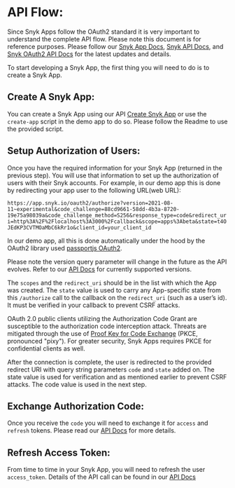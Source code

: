 # API Flow:


Since Snyk Apps follow the OAuth2 standard it is very important to understand the complete API flow. Please note this document is for reference purposes. Please follow our [Snyk App Docs](https://app.gitbook.com/@snyk/s/user-docs/features/integrations/snyk-apps/introduction-to-snyk-apps), [Snyk API Docs](https://apidocs.snyk.io/?version=2022-03-11%7Eexperimental#post-/orgs/-org_id-/apps), and [Snyk OAuth2 API Docs](https://snykoauth2.docs.apiary.io/#reference/apps/token-exchange-&-refresh) for the latest updates and details. 

To start developing a Snyk App, the first thing you will need to do is to create a Snyk App.

## Create A Snyk App:


You can create a Snyk App using our API [Create Snyk App](https://apidocs.snyk.io/?version=2022-03-11%7Eexperimental#post-/orgs/-org_id-/apps) or use the `create-app` script in the demo app to do so. Please follow the Readme to use the provided script.


## Setup Authorization of Users:


Once you have the required information for your Snyk App (returned in the previous step). You will use that information to set up the authorization of users with their Snyk accounts. For example, in our demo app this is done by redirecting your app user to the following URL(web URL):

`https://app.snyk.io/oauth2/authorize?version=2021-08-11~experimental&code_challenge=88cd9661-58dd-4b3a-8720-19e75a98039a&code_challenge_method=S256&response_type=code&redirect_uri=http%3A%2F%2Flocalhost%3A3000%2Fcallback&scope=apps%3Abeta&state=t4OJEdKP3CVTMOaMbC6kRr1o&client_id=your_client_id`

In our demo app, all this is done automatically under the hood by the OAuth2 library used [passportjs OAuth2](http://www.passportjs.org/packages/passport-oauth2/). 

Please note the version query parameter will change in the future as the API evolves. Refer to our [API Docs](https://snykoauth2.docs.apiary.io/#reference/apps/app-authorization/authorize-an-app) for currently supported versions.

The `scopes` and the `redirect_uri` should be in the list with which the App was created. The `state` value is used to carry any App-specific state from this `/authorize` call to the callback on the `redirect_uri` (such as a user’s id). It must be verified in your callback to prevent CSRF attacks. 

OAuth 2.0 public clients utilizing the Authorization Code Grant are susceptible to the authorization code interception attack. Threats are mitigated through the use of [Proof Key for Code Exchange](https://datatracker.ietf.org/doc/html/rfc7636) (PKCE, pronounced "pixy"). For greater security, Snyk Apps requires PKCE for confidential clients as well.

After the connection is complete, the user is redirected to the provided redirect URI with query string parameters `code` and `state` added on. The state value is used for verification and as mentioned earlier to prevent CSRF attacks. The code value is used in the next step.

## Exchange Authorization Code:


Once you receive the `code` you will need to exchange it for `access` and `refresh` tokens. Please read our [API Docs](https://snykoauth2.docs.apiary.io/#reference/apps/app-authorization/authorize-an-app) for more details.


## Refresh Access Token:


From time to time in your Snyk App, you will need to refresh the user `access_token`. Details of the API call can be found in our [API Docs](https://snykoauth2.docs.apiary.io/#reference/apps/app-authorization/authorize-an-app)

